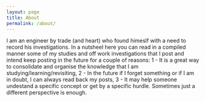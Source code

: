 ```yaml
---
layout: page
title: About
permalink: /about/
---
```


I am an engineer by trade (and heart) who found himeslf with a need to record his investigations.
In a nutsheel here you can read in a compiled manner some of my studies and off work investigations that I post and intend keep posting in the future for a couple of reasons:
  1 - It is a great way to consolidate and organise the knowledge that I am studying/learning/revisiting,
  2 - In the future if I forget something or if I am in doubt, I can always read back my posts,
  3 - It may help someone undestand a specific concept or get by a specific hurdle. Sometimes just a different perspective is enough.
